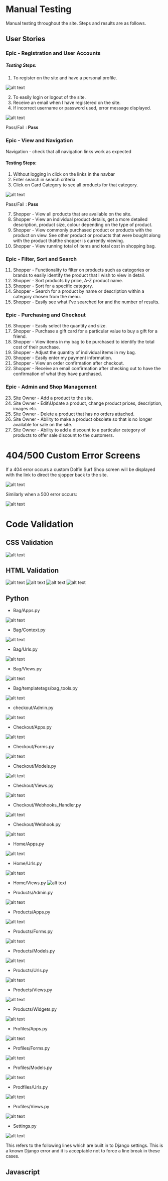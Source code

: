 # Manual Testing
Manual testing throughout the site. Steps and results are as follows.

## User Stories
### Epic - Registration and User Accounts
##### Testing Steps:

1. To register on the site and have a personal profile.

![alt text](assets/test-documentation/Test-SignUp-Screen.png)

2. To easily login or logout of the site.
3. Receive an email when I have registered on the site.
4. If incorrect username or password used, error message displayed.  

![alt text](assets/test-documentation/Test-SignIn-Error.png)

Pass/Fail : **Pass**

### Epic - View and Navigation	

Navigation - check that all navigation links work as expected
#### Testing Steps:

1. Without logging in click on the links in the navbar
2. Enter search in search criteria
4. Click on Card Category to see all products for that category.

![alt text](assets/test-documentation/Test-Products-NoLogin.png)

Pass/Fail : **Pass**

7.	Shopper - View all products that are available on the site.
8.	Shopper - View an individual product details, get a more detailed description, product size, colour depending on the type of product.
8.	Shopper	- View commonly purchased product or products with the product on view. See other product or products that were bought along with the product thatthe shopper is currently viewing.
10.	Shopper - View running total of items and total cost in shopping bag. 

### Epic - Filter,  Sort and Search	
11.	Shopper	- Functionality to filter on products such as categories or brands to easily identify the product that I wish to view in detail.
12.	Shopper	- Sort products by price, A-Z product name.	
13.	Shopper	- Sort for a specific category.
14.	Shopper	- Search for a product by name or description within a category chosen from the menu.
15.	Shopper	- Easily see what I've searched for and the number of results.

### Epic - Purchasing and Checkout	
16.	Shopper	- Easily select the quantity and size.
17.	Shopper	- Purchase a gift card for a particular value to buy a gift for a friend.
18.	Shopper	- View items in my bag to be purchased to identify the total cost of their purchase.
19.	Shopper	- Adjust the quantity of individual items in my bag.
20.	Shopper	- Easily enter my payment information. 
21.	Shopper	- View an order confirmation after checkout.
22.	Shopper	- Receive an email confirmation after checking out to have the confirmation of what they have purchased.

### Epic - Admin and Shop Management	
23.	Site Owner - Add a product to the site.
24.	Site Owner - Edit\Update a product, change product prices, description, images etc.
25.	Site Owner - Delete a product that has no orders attached.
26.	Site Owner - Ability to make a product obsolete so that is no longer available for sale on the site.
27.	Site Owner - Ability to add a discount to a particular category of products	to offer sale discount to the customers.


# 404/500 Custom Error Screens

If a 404 error occurs a custom Dolfin Surf Shop screen will be displayed with the link to direct the sjopper back to the site.

![alt text](assets/documentation/404-Error-Screen.png)

Similarly when a 500 error occurs:

![alt text](assets/documentation/500-Error-Screen.png)

# Code Validation

## CSS Validation

![alt text](assets/code-validation/CSS-Validation.png) 

## HTML Validation

![alt text](assets/code-validation/HTML-Validation.png)
![alt text](assets/code-validation/Bag-Html.png)
![alt text](assets/code-validation/Checkout-Html.png)
![alt text](assets/code-validation/Products-Html.png)
## Python



- Bag/Apps.py

![alt text](assets/code-validation/Bag-Apps-Py.png)

- Bag/Context.py

![alt text](assets/code-validation/Bag-Context-Py.png)

- Bag/Urls.py

![alt text](assets/code-validation/Bag-Urls-Py.png)

- Bag/Views.py

![alt text](assets/code-validation/Bag-Views-Py.png)

- Bag/templatetags/bag_tools.py

![alt text](assets/code-validation/Bag-Tools-Py.png)

- checkout/Admin.py

![alt text](assets/code-validation/Checkout-Admin-Py.png)

- Checkout/Apps.py

![alt text](assets/code-validation/Checkout-Apps-Py.png)

- Checkout/Forms.py

![alt text](assets/code-validation/Checkout-Forms-Py.png)

- Checkout/Models.py

![alt text](assets/code-validation/Checkout-Models-Py.png)

- Checkout/Views.py

![alt text](assets/code-validation/Checkout-Views-Py.png)

- Checkout/Webhooks_Handler.py

![alt text](assets/code-validation/Checkout-Webhooks-Handler-Py.png)

- Checkout/Webhook.py

![alt text](assets/code-validation/Checkout-Webhook-Py.png)

- Home/Apps.py

![alt text](assets/code-validation/Home-Apps-Py.png)

- Home/Urls.py

![alt text](assets/code-validation/Home-Urls-Py.png)

- Home/Views.py
![alt text](assets/code-validation/Home-Views-Py.png)


- Products/Admin.py

![alt text](assets/code-validation/Products-Admin-Py.png)

- Products/Apps.py

![alt text](assets/code-validation/Products-Apps-Py.png)

- Products/Forms.py

![alt text](assets/code-validation/Products-Forms-Py.png)

- Products/Models.py

![alt text](assets/code-validation/Products-Models-Py.png)

- Products/Urls.py

![alt text](assets/code-validation/Products-Urls-Py.png)

- Products/Views.py

![alt text](assets/code-validation/Products-View-Py.png)

- Products/Widgets.py

![alt text](assets/code-validation/Products-Widgets-Py.png)


- Profiles/Apps.py

![alt text](assets/code-validation/Profiles-Apps-Py.png)

- Profiles/Forms.py

![alt text](assets/code-validation/Profiles-Forms-Py.png)

- Profiles/Models.py

![alt text](assets/code-validation/Profiles-Models-Py.png)

- Prodfiles/Urls.py

![alt text](assets/code-validation/Profiles-Urls-Py.png)

- Profiles/Views.py

![alt text](assets/code-validation/Profiles-View-Py.png)

- Settings.py

![alt text](assets/code-validation/Settings-Py.png)

This refers to the following lines which are built in to Django settings. This is a known Django error and it is acceptable not to force a line break in these cases.

## Javascript

